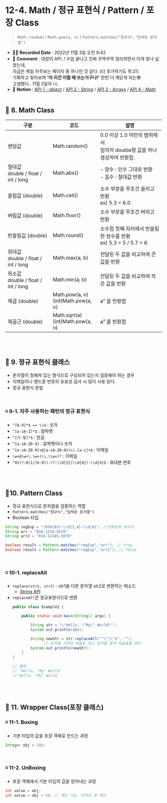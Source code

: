 # 12-4. Math / 정규 표현식 / Pattern / 포장 Class

> `Math.random()` `Math.pow(a, n)` / `Pattern.matches("정규식","입력된 문자열")`

- ✍🏻 **Recorded Date** : 2022년 11월 3일 오전 9:42
- 💬 **Comment** : 대망의 API..! 수업 끝나고 진짜 꾸역꾸역 정리하면서 이게 맞나 싶었는데,<br>지금은 제일 자주보는 페이지 중 하나인 것 같다. (더 추가하기도 하고!) <br>기록하고 찾아보며 **'아 이건 이럴 때 쓰는거구나!'** 한번 더 깨닫게 되는😎<br> 고생했다.. 11월 2일의 나..
- 🔖 **Notion** : [API 1 - object](https://6suk.notion.site/12-1-API-Object-System-Class-Class-446507190e8a4e7e9b651eaa88dcc732) / [API 2 - String](https://6suk.notion.site/12-2-String-StringBuilder-Class-9647b551ea5d4d27ad359b3168cdf897) / [API 3 - Arrays](https://6suk.notion.site/12-3-Objects-Arrays-Class-eefd60047959439f9dbe3931fca79ee2) / [API 4 - Math](https://6suk.notion.site/12-4-Math-Pattern-Class-e3c0bf448c374c199cf1e05aefe39b22)
  <br>
  <br>

## 🔸 8. Math Class

| 구분                                  | 코드                                  | 설명                                                                       |
| ------------------------------------- | ------------------------------------- | -------------------------------------------------------------------------- |
| 랜덤값                                | Math.random()                         | 0.0 이상 1.0 미만의 범위에서<br>임의의 double형 값을 하나 생성하여 반환함. |
| 절대값<br>double / float / int / long | Math.abs()                            | - 양수 : 인수 그대로 반환 <br>- 음수 : 절대값 반환                         |
| 올림값 (double)                       | Math.celi()                           | 소수 부분을 무조건 올리고 반환<br>ex) 5.3 = 6.0                            |
| 버림값 (double)                       | Math.floor()                          | 소수 부분을 무조건 버리고 반환                                             |
| 반올림값 (double)                     | Math.round()                          | 소수점 첫째 자리에서 반올림한 정수를 반환<br>ex) 5.3 = 5 / 5.7 = 6         |
| 최대값<br>double / float / int / long | Math.max(a, b)                        | 전달된 두 값을 비교하여 큰 값을 반환                                       |
| 최소값<br>double / float / int / long | Math.min(a, b)                        | 전달된 두 값을 비교하여 작은 값을 반환                                     |
| 제곱 (double)                         | Math.pow(a, n)<br>(int)Math.pow(a, n) | aⁿ 을 반환함                                                               |
| 제곱근 (double)                       | Math.sqrt(a)<br>(int)Math.pow(a, n)   | a² 를 반환함                                                               |

<br><br>

## 🔸 9. 정규 표현식 클래스

- 문자열이 정해져 있는 형식으로 구성되어 있는지 검증해야 하는 경우
- 이메일이나 핸드폰 번호의 유효성 검사 시 많이 사용 된다.
- 정규 표현식 문법

<br>

### ◽ 9-1. 자주 사용하는 패턴의 정규 표현식

- `^[0-9]*$ == \\d` : 숫자
- `^[a-zA-Z]*$` : 알파벳
- `^[가-힣]*$` : 한글
- `^[a-zA-Z0-9]` : 알파벳이나 숫자
- `^[a-zA-Z0-9]+@[a-zA-Z0-9]+\\.[a-z]+$` : 이메일
- `\w+@\w+\.\w+(\\.\\w+)?` : 이메일
- `^01(?:0|1|[6-9])-(?:\\d{3}|\\d{4})-\\d{4}$` : 휴대본 번호

<br><br>

## 🔸10. Pattern Class

- 정규 표현식으로 문자열을 검증하는 역할
- `Pattern.matches("정규식","입력된 문자열")`
- Boolean 타입

```java
String regExp = "(010|02)-\\d{3,4}-\\d{4}";	//전화번호 정규식
String arr = "010-1234-5678"
String arr2 = "010-12345-5678"

boolean result = Pattern.matches("regExp","arr"); // true
boolean result = Pattern.matches("regExp","arr2"); // false
```

<br>

### ◽ 10-1. replaceAll

- `replace(str1, str2)` : str1을 다른 문자열 str2로 변환하는 메소드
  - [String API](https://www.notion.so/fe47a27a8ba14b2e9fb168a9d644c011)
- `replaceAll`은 정규표현식으로 변환
  ```java
  public class Example2 {

      public static void main(String[] args) {

          String str = "\"Hello, \"My\" World\"";
          System.out.println(str);

          String newStr = str.replaceAll("^\"|\"$", "");
  				// 문자열 시작의 따옴표 또는 문자열 끝의 따옴표를 의미
          System.out.println(newStr);
      }
  }

  // 출력
  // "Hello, "My" World"
  // Hello, "My" World
  ```

<br><br>

## 🔸 11. Wrapper Class(포장 클래스)

### ◽ 11-1. Boxing

- 기본 타입의 값을 포장 객체로 만드는 과정

```java
Integer obj = 100;
```

<br>

### ◽ 11-2. UnBoxing

- 포장 객체에서 기본 타입의 값을 얻어내는 과정

```java
int value = obj;
int value = obj + 50; // 계산 가능, 언박싱 후 연산
```
